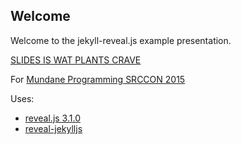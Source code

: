 ## Welcome

Welcome to the jekyll-reveal.js example presentation.


[SLIDES IS WAT PLANTS CRAVE](http://mundaneprogramming.github.io/slides/)

For [Mundane Programming SRCCON 2015](http://mundaneprogramming.github.io/)

Uses: 

- [reveal.js 3.1.0](https://travis-ci.org/hakimel/reveal.js) 
- [reveal-jekylljs](https://github.com/dploeger/jekyll-revealjs)
